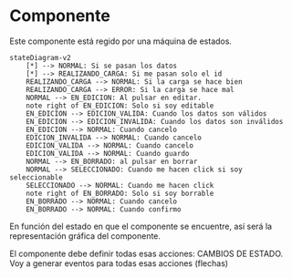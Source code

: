 # Componente <usuario>

Este componente está regido por una máquina de estados.

```mermaid
stateDiagram-v2
    [*] --> NORMAL: Si se pasan los datos
    [*] --> REALIZANDO_CARGA: Si me pasan solo el id
    REALIZANDO_CARGA --> NORMAL: Si la carga se hace bien
    REALIZANDO_CARGA --> ERROR: Si la carga se hace mal
    NORMAL --> EN_EDICION: Al pulsar en editar.
    note right of EN_EDICION: Solo si soy editable
    EN_EDICION --> EDICION_VALIDA: Cuando los datos son válidos
    EN_EDICION --> EDICION_INVALIDA: Cuando los datos son inválidos
    EN_EDICION --> NORMAL: Cuando cancelo
    EDICION_INVALIDA --> NORMAL: Cuando cancelo
    EDICION_VALIDA --> NORMAL: Cuando cancelo
    EDICION_VALIDA --> NORMAL: Cuando guardo
    NORMAL --> EN_BORRADO: al pulsar en borrar
    NORMAL --> SELECCIONADO: Cuando me hacen click si soy seleccionable
    SELECCIONADO --> NORMAL: Cuando me hacen click
    note right of EN_BORRADO: Solo si soy borrable
    EN_BORRADO --> NORMAL: Cuando cancelo
    EN_BORRADO --> NORMAL: Cuando confirmo
```

En función del estado en que el componente se encuentre, así será la representación gráfica del componente.

El componente debe definir todas esas acciones: CAMBIOS DE ESTADO.
Voy a generar eventos para todas esas acciones (flechas)